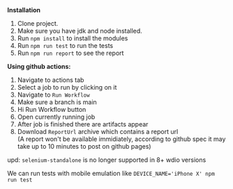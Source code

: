 **Installation**

1. Clone project.
2. Make sure you have jdk and node installed.
3. Run `npm install` to install the modules
4. Run `npm run test` to run the tests
5. Run `npm run report` to see the report

**Using github actions:**  
1. Navigate to actions tab
2. Select a job to run by clicking on it
3. Navigate to `Run Workflow`
4. Make sure a branch is main
5. Hi Run Workflow button
6. Open currently running job
7. After job is finished there are artifacts appear
8. Download `ReportUrl` archive which contains a report url   
(A report won't be available immidiately, according to github spec it may take up to 10 minutes to post on github pages)


upd: `selenium-standalone` is no longer supported in 8+ wdio versions   

We can run tests with mobile emulation like `DEVICE_NAME='iPhone X' npm run test`
